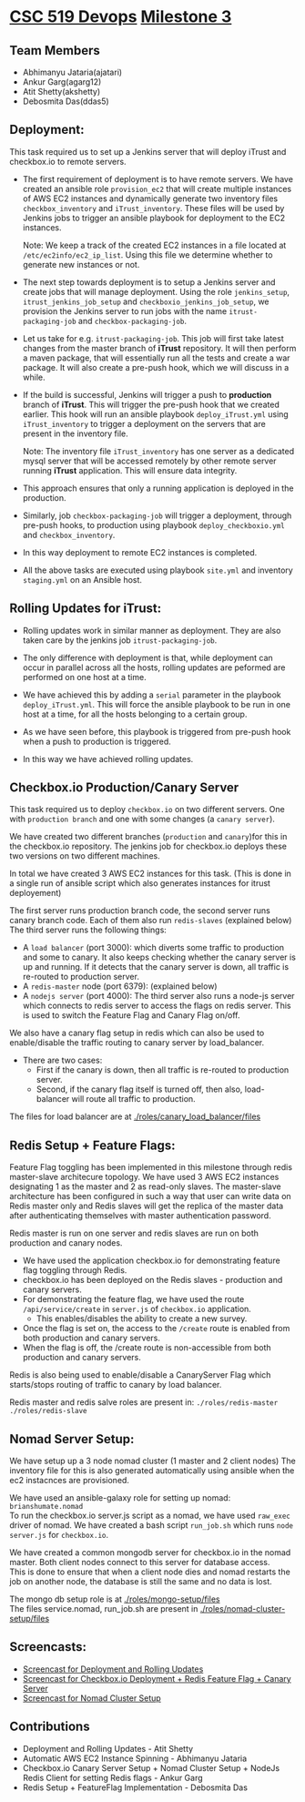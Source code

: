 # [CSC 519 Devops](https://github.com/CSC-DevOps/Course/) [Milestone 3](https://github.com/CSC-DevOps/Course/blob/master/Project/M3.md)

## Team Members
- Abhimanyu Jataria(ajatari)
- Ankur Garg(agarg12)
- Atit Shetty(akshetty)
- Debosmita Das(ddas5)

## Deployment:

This task required us to set up a Jenkins server that will deploy iTrust and checkbox.io to remote servers.

- The first requirement of deployment is to have remote servers. We have created an ansible role ``` provision_ec2 ``` that will create multiple instances of AWS EC2 instances and dynamically generate two inventory files ``` checkbox_inventory ``` and ``` iTrust_inventory ```. These files will be used by Jenkins jobs to trigger an ansible playbook for deployment to the EC2 instances. 

  Note: We keep a track of the created EC2 instances in a file located at ``` /etc/ec2info/ec2_ip_list ```. Using this file we determine     whether to generate new instances or not.

- The next step towards deployment is to setup a Jenkins server and create jobs that will manage deployment. Using the role ``` jenkins_setup ```, ``` itrust_jenkins_job_setup ``` and ``` checkboxio_jenkins_job_setup ```, we provision the Jenkins server to run jobs with the name ``` itrust-packaging-job ``` and ``` checkbox-packaging-job ```.

- Let us take for e.g. ``` itrust-packaging-job ```. This job will first take latest changes from the master branch of **iTrust** repository. It will then perform a maven package, that will essentially run all the tests and create a war package. It will also create a pre-push hook, which we will discuss in a while. 

- If the build is successful, Jenkins will trigger a push to  **production** branch of **iTrust**. This will trigger the pre-push hook that we created earlier. This hook will run an ansible playbook ``` deploy_iTrust.yml ``` using ``` iTrust_inventory ``` to trigger a deployment on the servers that are present in the inventory file.

  Note: The inventory file ``` iTrust_inventory ``` has one server as a dedicated mysql server that will be accessed remotely by other remote server running **iTrust** application. This will ensure data integrity.
  
- This approach ensures that only a running application is deployed in the production.

- Similarly, job ``` checkbox-packaging-job ``` will trigger a deployment, through pre-push hooks, to production using playbook ``` deploy_checkboxio.yml ``` and ``` checkbox_inventory ```.

- In this way deployment to remote EC2 instances is completed.

- All the above tasks are executed using playbook ``` site.yml ``` and inventory ``` staging.yml ``` on an Ansible host.

## Rolling Updates for iTrust:

- Rolling updates work in similar manner as deployment. They are also taken care by the jenkins job ``` itrust-packaging-job ```.

- The only difference with deployment is that, while deployment can occur in parallel across all the hosts, rolling updates are peformed are performed on one host at a time.

- We have achieved this by adding a ``` serial ``` parameter in the playbook ``` deploy_iTrust.yml ```. This will force the ansible playbook to be run in one host at a time, for all the hosts belonging to a certain group.

- As we have seen before, this playbook is triggered from pre-push hook when a push to production is triggered.

- In this way we have achieved rolling updates.

## Checkbox.io Production/Canary Server
This task required us to deploy `checkbox.io` on two different servers. One with `production branch` and one with some changes (a `canary server`).<br />

We have created two different branches (`production` and `canary`)for this in the checkbox.io repository. The jenkins job for checkbox.io deploys these two versions on two different machines. <br />

In total we have created 3 AWS EC2 instances for this task. (This is done in a single run of ansible script which also generates instances for itrust deployement)<br />

The first server runs production branch code, the second server runs canary branch code. Each of them also run `redis-slaves` (explained below) <br />
The third server runs the following things:
- A `load balancer` (port 3000): which diverts some traffic to production and some to canary. It also keeps checking whether the canary server is up and running. If it detects that the canary server is down, all traffic is re-routed to production server.
- A `redis-master` node (port 6379): (explained below)
- A `nodejs server` (port 4000): The third server also runs a node-js server which connects to redis server to access the flags on redis server. This is used to switch the Feature Flag and Canary Flag on/off.

We also have a canary flag setup in redis which can also be used to enable/disable the traffic routing to canary server by load_balancer.
- There are two cases: 
	- First if the canary is down, then all traffic is re-routed to production server.
	- Second, if the canary flag itself is turned off, then also, load-balancer will route all traffic to production.

The files for load balancer are at [./roles/canary_load_balancer/files](./roles/canary_load_balancer/files) <br />

## Redis Setup + Feature Flags:

Feature Flag toggling has been implemented in this milestone through redis master-slave architecure topology. We have used 3 AWS EC2 instances designating 1 as the master and 2 as read-only slaves. The master-slave architecture has been configured in such a way that user can write data on Redis master only and Redis slaves will get the replica of the master data after authenticating themselves with master authentication password.

Redis master is run on one server and redis slaves are run on both production and canary nodes. 

- We have used the application checkbox.io for demonstrating feature flag toggling through Redis.
- checkbox.io has been deployed on the Redis slaves - production and canary servers.
- For demonstrating the feature flag, we have used the route `/api/service/create` in `server.js` of `checkbox.io` application.
	- This enables/disables the ability to create a new survey.
- Once the flag is set on, the access to the `/create` route is enabled from both production and canary servers.
- When the flag is off, the /create route is non-accessible from both production and canary servers.

Redis is also being used to enable/disable a CanaryServer Flag which starts/stops routing of traffic to canary by load balancer.

Redis master and redis salve roles are present in:
`./roles/redis-master` <br />
`./roles/redis-slave`

## Nomad Server Setup:
We have setup up a 3 node nomad cluster (1 master and 2 client nodes)
The inventory file for this is also generated automatically using ansible when the ec2 instacnces are provisioned. <br />

We have used an ansible-galaxy role for setting up nomad: `brianshumate.nomad` <br />
To run the checkbox.io server.js script as a nomad, we have used `raw_exec` driver of nomad. We have created a bash script `run_job.sh` which runs `node server.js` for `checkbox.io`. <br />

We have created a common mongodb server for checkbox.io in the nomad master. Both client nodes connect to this server for database access.<br />
This is done to ensure that when a client node dies and nomad restarts the job on another node, the database is still the same and no data is lost. <br />

The mongo db setup role is at [./roles/mongo-setup/files](./roles/mongo-setup/files) <br />
The files service.nomad, run_job.sh are present in [./roles/nomad-cluster-setup/files](./roles/nomad-cluster-setup/files) <br />

## Screencasts: 

- [Screencast for Deployment and Rolling Updates](https://youtu.be/nz1o3ZfMQMs)
- [Screencast for Checkbox.io Deployment + Redis Feature Flag + Canary Server](https://www.youtube.com/watch?v=NE_TqApmYmc)
- [Screencast for Nomad Cluster Setup](https://www.youtube.com/watch?v=IrVbKKOrhCs)

## Contributions
- Deployment and Rolling Updates - Atit Shetty
- Automatic AWS EC2 Instance Spinning - Abhimanyu Jataria
- Checkbox.io Canary Server Setup + Nomad Cluster Setup + NodeJs Redis Client for setting Redis flags  - Ankur Garg
- Redis Setup + FeatureFlag Implementation - Debosmita Das
